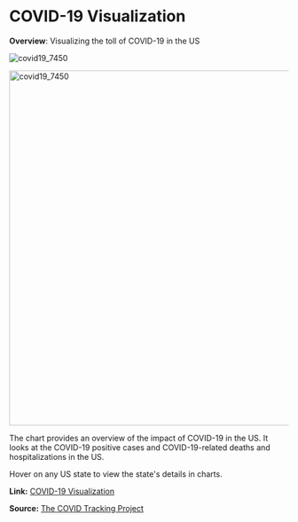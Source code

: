 # COVID-19 Visualization

**Overview**: Visualizing the toll of COVID-19 in the US

![covid19_7450](https://user-images.githubusercontent.com/8591463/232329314-0ec2e93a-bb88-4baf-9d53-c51e163291fb.jpg)

<img width="641" alt="covid19_7450" src="https://user-images.githubusercontent.com/8591463/224464222-2faca114-94b1-421d-a6df-377b4a1e7b7b.png">

The chart provides an overview of the impact of COVID-19 in the US. It looks at the COVID-19 positive cases and COVID-19-related deaths and hospitalizations in the US.

Hover on any US state to view the state's details in charts.

**Link:** [COVID-19 Visualization](https://aishwaryamsk.github.io/covid-19_visualization/) 

**Source:** [The COVID Tracking Project](https://covidtracking.com/data/download)
